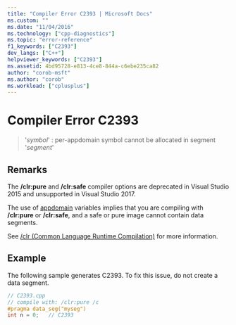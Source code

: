 ```yaml
---
title: "Compiler Error C2393 | Microsoft Docs"
ms.custom: ""
ms.date: "11/04/2016"
ms.technology: ["cpp-diagnostics"]
ms.topic: "error-reference"
f1_keywords: ["C2393"]
dev_langs: ["C++"]
helpviewer_keywords: ["C2393"]
ms.assetid: 4bd95728-e813-4ce8-844a-c6ebe235ca82
author: "corob-msft"
ms.author: "corob"
ms.workload: ["cplusplus"]
---
```

# Compiler Error C2393

> '*symbol*' : per-appdomain symbol cannot be allocated in segment '*segment*'

## Remarks

The **/clr:pure** and **/clr:safe** compiler options are deprecated in Visual Studio 2015 and unsupported in Visual Studio 2017.

The use of [appdomain](../../cpp/appdomain.md) variables implies that you are compiling with **/clr:pure** or **/clr:safe**, and a safe or pure image cannot contain data segments.

See [/clr (Common Language Runtime Compilation)](../../build/reference/clr-common-language-runtime-compilation.md) for more information.

## Example

The following sample generates C2393. To fix this issue, do not create a data segment.

```cpp
// C2393.cpp
// compile with: /clr:pure /c
#pragma data_seg("myseg")
int n = 0;   // C2393
```